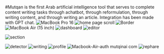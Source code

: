  #Mutqan is the first Arab artificial intelligence tool that serves to complete content writing tasks through achatbot, through reformulation, through writing content, and through writing an article. Integration has
 been made with GPT chat.
![MacBook Pro 16](https://github.com/user-attachments/assets/41c4ca50-5b41-4816-b8e5-d061dfdad9b0)
![home page scroll](https://github.com/user-attachments/assets/92fc1f93-3e0d-4246-9d42-0ec0cd2e50a6)
![Border](https://github.com/user-attachments/assets/711910fc-50af-4a5f-8f53-5fe15db3521b)
![MacBook Air (15 inch)](https://github.com/user-attachments/assets/5e5f97ac-092a-4ef6-989f-6b493953c6bc)
![dashboard](https://github.com/user-attachments/assets/283774bd-3ff1-4e7d-9e75-b89ba3fe9392)
![editor](https://github.com/user-attachments/assets/60bb5d26-da47-4eb9-81ba-b3879417efbc)

![section](https://github.com/user-attachments/assets/ba42c9e8-9acf-4bef-bde8-6fbcae0cdbb1)

![detector](https://github.com/user-attachments/assets/74440fb6-743f-4d8e-972f-4e9ad193e1ad)
![writing](https://github.com/user-attachments/assets/f8a74fef-2547-4a85-a89f-0db9444df3a1)
![profile](https://github.com/user-attachments/assets/2d12de09-1193-42d7-b384-3f826dff1bd5)
![Macbook-Air-auth mutqinai com](https://github.com/user-attachments/assets/3320ad83-e4db-4bdc-a892-2feb53c81540)
![rephare](https://github.com/user-attachments/assets/ed1d354c-7386-4cfe-86db-4abba8d92f2f)
